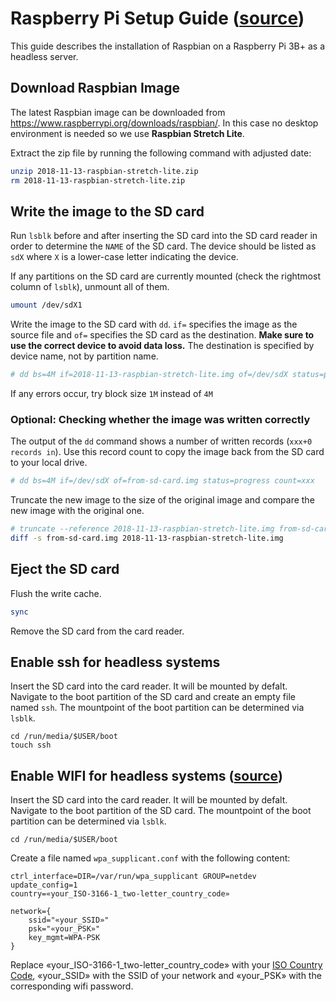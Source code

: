 # Raspberry Pi Setup Guide ([source](https://www.raspberrypi.org/documentation/installation/installing-images/linux.md))

This guide describes the installation of Raspbian on a Raspberry Pi 3B+ as a headless server.

## Download Raspbian Image

The latest Raspbian image can be downloaded from https://www.raspberrypi.org/downloads/raspbian/. In this case no desktop environment is needed so we use **Raspbian Stretch Lite**.

Extract the zip file by running the following command with adjusted date:

```sh
unzip 2018-11-13-raspbian-stretch-lite.zip
rm 2018-11-13-raspbian-stretch-lite.zip
```

## Write the image to the SD card

Run `lsblk` before and after inserting the SD card into the SD card reader in order to determine the `NAME` of the SD card. The device should be listed as `sdX` where `X` is a lower-case letter indicating the device.

If any partitions on the SD card are currently mounted (check the rightmost column of `lsblk`), unmount all of them.

```sh
umount /dev/sdX1
```

Write the image to the SD card with `dd`. `if=` specifies the image as the source file and `of=` specifies the SD card as the destination. **Make sure to use the correct device to avoid data loss.** The destination is specified by device name, not by partition name.

```sh
# dd bs=4M if=2018-11-13-raspbian-stretch-lite.img of=/dev/sdX status=progress conv=fsync
```
If any errors occur, try block size `1M` instead of `4M`

### Optional: Checking whether the image was written correctly

The output of the `dd` command shows a number of written records (`xxx+0 records in`). Use this record count to copy the image back from the SD card to your local drive.

```sh
# dd bs=4M if=/dev/sdX of=from-sd-card.img status=progress count=xxx
```

Truncate the new image to the size of the original image and compare the new image with the original one.

```sh
# truncate --reference 2018-11-13-raspbian-stretch-lite.img from-sd-card.img
diff -s from-sd-card.img 2018-11-13-raspbian-stretch-lite.img
```

## Eject the SD card

Flush the write cache.

```sh
sync
```

Remove the SD card from the card reader.

## Enable ssh for headless systems

Insert the SD card into the card reader. It will be mounted by defalt. Navigate to the boot partition of the SD card and create an empty file named `ssh`. The mountpoint of the boot partition can be determined via `lsblk`.

```ssh
cd /run/media/$USER/boot
touch ssh
```

## Enable WIFI for headless systems ([source](https://raspberrypi.stackexchange.com/a/10413))

Insert the SD card into the card reader. It will be mounted by defalt. Navigate to the boot partition of the SD card. The mountpoint of the boot partition can be determined via `lsblk`.

```ssh
cd /run/media/$USER/boot
```

Create a file named `wpa_supplicant.conf` with the following content:

```
ctrl_interface=DIR=/var/run/wpa_supplicant GROUP=netdev
update_config=1
country=«your_ISO-3166-1_two-letter_country_code»

network={
    ssid="«your_SSID»"
    psk="«your_PSK»"
    key_mgmt=WPA-PSK
}
```

Replace «your_ISO-3166-1_two-letter_country_code» with your [ISO Country Code](https://www.iso.org/obp/ui/#search), «your_SSID» with the SSID of your network and «your_PSK» with the corresponding wifi password.

